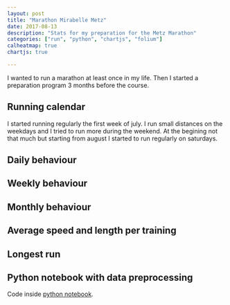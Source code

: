 ```yaml
---
layout: post
title: "Marathon Mirabelle Metz"
date: 2017-08-13
description: "Stats for my preparation for the Metz Marathon"
categories: ["run", "python", "chartjs", "folium"]
calheatmap: true
chartjs: true

---
```


I wanted to run a marathon at least once in my life. Then I started a
preparation program 3 months before the course.

## Running calendar

I started running regularly the first week of july. I run small distances on the weekdays and I tried to run more during the weekend. At the begining not that much but starting from august I started to run regularly on saturdays.

<div id="cal-heatmap"></div>

## Daily behaviour

<canvas id="radarWeekly" width="400" height="200"></canvas>

## Weekly behaviour

<canvas id="barChartWeek" width="400" height="200"></canvas>

## Monthly behaviour

<canvas id="barChartMonth" width="400" height="200"></canvas>

## Average speed and length per training

<canvas id="bubbleChartSpeed" width="400" height="200"></canvas>

## Longest run 

<canvas id="SpeedAltitudeChart" width="400" height="200"></canvas>

## Python notebook with data preprocessing

Code inside [python notebook](https://nbviewer.jupyter.org/url/cristianpb.github.io/images/runner-up/04-Multiple_Trainning.ipynb).

<script type="text/javascript">
var data_marathon = {{ site.data.marathon.marathon | jsonify }}
var cal = new CalHeatMap();
cal.init({
    start: new Date(2017, 5, 1, 1), // January, 1st 2000
    range: 4,
    domain: "month",
    subDomain: "day",
    nextSelector: "#example-c-NextDomain-selector",
    previousSelector: "#example-c-PreviousDomain-selector",
    data: data_marathon.heatmap_km,
    cellSize: 15,
    legend: [3, 5, 10, 20],
    legendColors: ["#ecf5e2", "#232181"],
    itemName: ["kilometre", "kilometres"],
    tooltip: true,
    subDomainTitleFormat: {
		empty: "No data recorded in {date}",
		filled: "{count} {name} on {date}"
	},
    onClick: function(date, nb) {
        $("#onClick-placeholder").html("<br/>On <b>" +
			moment(date).format("LL") + "</b> <br/>I run <b>" +
			(nb === null ? "unknown" : nb) + "</b> kilometres"
		);
	}
});

var ctx = document.getElementById("radarWeekly").getContext('2d');
var radarWeekly = new Chart(ctx, {
        type: 'radar',
        data: {
            labels: data_marathon.weekday.index,
            datasets: [{
                label: 'Number of trainings',
                fill:true,
                showLine: false,
                borderColor: '#FFB0C1',
                backgroundColor: '#FF6384',
                data: data_marathon.weekday.Trains
            },{
            label: 'Average kilometres',
            fill:true,
            showLine: false,
            borderColor: '#9AD0F5',
            backgroundColor: '#36A2EB',
            data: data_marathon.weekday.Kilometers
            },{
                label: 'Average speed',
                fill:true,
                showLine: false,
                data: data_marathon.weekday.Speed
            }
            ]
        },
        options: {
            legend: {
                position: 'top',
            },
            title: {
                display: false,
                text: 'Chart.js Radar Chart'
            },
            scale: {
              ticks: {
                beginAtZero: true
              }
            },
            tooltips: {
					mode: 'index',
					intersect: false,
				},
			hover: {
					mode: 'index',
					intersect: false
				},
        }
});


var ctx = document.getElementById("barChartWeek").getContext('2d');
var barChartWeek = new Chart(ctx, {
    type: 'bar',
    data: {
        labels: data_marathon.week.index,
        datasets: [{
            label: 'Number of trainings',
            fill:false,
            showLine: false,
            borderColor: '#FFB0C1',
            backgroundColor: '#FF6384',
            data: data_marathon.week.Trains
        },{
            label: 'Total kilometres',
            fill:false,
            showLine: false,
            borderColor: '#9AD0F5',
            backgroundColor: '#36A2EB',
            data: data_marathon.week.Kilometers
        },{
            label: 'Average speed',
            fill:false,
            showLine: false,
            data: data_marathon.week.Speed
        }
       ]
    },
    options: {
        responsive: true,
                    legend: {
                        position: 'top',
                    },
                    title: {
                        display: false,
                        text: 'Week number'
                    },
            tooltips: {
					mode: 'index',
					intersect: false,
				},
			hover: {
					mode: 'index',
					intersect: false
				},
    }
});

var ctx = document.getElementById("barChartMonth").getContext('2d');
var barChartMonth = new Chart(ctx, {
    type: 'bar',
    data: {
        labels: data_marathon.month.index,
        datasets: [{
            label: 'Number of trainnings',
            fill:false,
            showLine: false,
            borderColor: '#FFB0C1',
            backgroundColor: '#FF6384',
            data: data_marathon.month.Trains
        },{
            label: 'Number of kilometers',
            fill:false,
            showLine: false,
            borderColor: '#9AD0F5',
            backgroundColor: '#36A2EB',
            data: data_marathon.month.Kilometers
        },{
            label: 'Speed',
            fill:false,
            showLine: false,
            data: data_marathon.month.Speed
        }
       ]
    },
    options: {
        responsive: true,
                    legend: {
                        position: 'top',
                    },
                    title: {
                        display: false,
                        text: 'Week number'
                    },
            tooltips: {
					mode: 'index',
					intersect: false,
				},
			hover: {
					mode: 'index',
					intersect: false
				},
    }
});

var ctx = document.getElementById("bubbleChartSpeed").getContext('2d');
var bubbleChartSpeed = new Chart(ctx, {
    type: 'bubble',
    data: {
        datasets: [{
            label: '5 km',
            borderColor: '#9AD0F5',
            backgroundColor: '#36A2EB',
            data: data_marathon.bubble_speed.real
        }, 
{
            label: '10 km',
            borderColor: '#36A2EB',
            backgroundColor: '#36A2EB',
            data: {},
            borderWidth: 10,
            type: 'scatter'
        },
{
            label: '20 km',
            borderColor: '#36A2EB',
            backgroundColor: '#36A2EB',
            data: {},
            borderWidth: 15,
            type: 'scatter'
        },
{
            label: 'Predicted',
            borderColor: '#FFB0C1',
            backgroundColor: '#FF6384',
            data: data_marathon.bubble_speed.predict,
            fill:false,
            type: 'scatter'
        }
]
    },
    options: {
        scales: {
            xAxes: [{
                type: 'time',
                label: 'Date',
                position: 'bottom',
            }],
            yAxes: [{
                position: 'left',
                        scaleLabel: {
                            display: true,
                            //fontColor: '#FF6384',
                            labelString: 'Speed [km/h]'
                        },
                ticks: {
                userCallback: function(value, index, values) {
                return parseInt(value);
                }
                }
            }]
        },
        responsive: true,
                    legend: {
                        display:true,
                        position: 'top',
    labels: {
                            usePointStyle: true
                        }
                    },
                    title: {
                        display: true,
                        text: 'Average speed by training'
                    },
            tooltips: {
					mode: 'nearest',
					intersect: false,
  callbacks: {

                    label: function(tooltipItems, data) { 
                        var value = data.datasets[0].data[tooltipItems.index].r;
                        //value = value.toString();
                        return tooltipItems.xLabel + ', ' + tooltipItems.yLabel + ' Km/h, ' + value + ' Km';
                    }
                }
				},
			hover: {
					mode: 'nearest',
					intersect: false
				},
    }
});

//var map = L.map('map');
//var drawMap = function(){
//
//    map.setView([48.777845, 2.2909380], 11);
//    mapLink = '<a href="http://openstreetmap.org">OpenStreetMap</a>';
//    L.tileLayer(
//        'http://{s}.tile.openstreetmap.org/{z}/{x}/{y}.png', {
//            attribution: '&copy; ' + mapLink + ' Contributors',
//            maxZoom: 15,
//        }).addTo(map);
//
//    for (var i = 0; i < data_marathon.leaflet.length; i++) {
//		//marker = new L.marker([data_marathon.leaflet[i][0],data_marathon.leaflet[i][1]])
//		//	.bindPopup(data_marathon.leaflet[i][2])
//            //	.addTo(map);
//        var circle = L.circle([data_marathon.leaflet[i][0], data_marathon.leaflet[i][1]], {
//            color: 'red',
//            fillColor: '#f03',
//            fillOpacity: 0.5,
//            radius: 500
//    }).addTo(map).bindPopup(data_marathon.leaflet[i][2]);
//		
//	}
//    var popup = L.popup();
//
//	function onMapClick(e) {
//		popup
//			.setLatLng(e.latlng)
//			.setContent("You clicked the map at " + e.latlng.toString())
//			.openOn(map);
//	}
//
//	map.on('click', onMapClick);
//
//    //var geoD = [];
//    //_.each(allDim.top(Infinity), function (d) {
//    //    geoD.push([d["Latitude"], d["Longitude"], 1]);
//    //  });
//    //var heat = L.heatLayer(data_marathon.leaflet,{
//    //    radius: 5,
//    //    blur: 10, 
//    //    maxZoom: 1,
//    //}).addTo(map);
//
//};
//drawMap();

var ctx = document.getElementById("SpeedAltitudeChart").getContext('2d');
var data_santorini = {{ site.data.marathon.marathon_run | jsonify }} ;
var timeFormat = 'HH:mm:ss';
var SpeedAltitudeChart = new Chart(ctx, {
    type: 'line',
    data: {
            labels: data_santorini.AltSpeed.Time,
        datasets: [{
            label: "Speed",
            fill: false,
            yAxisID: "y-axis-1",
            borderColor: '#FFB0C1',
            backgroundColor: '#FF6384',
            lineTension: 0,
            data: data_santorini.AltSpeed.Speed
        },{
            label: "Altitude",
            fill: true,
            pointRadius: 1,
            borderColor: '#9AD0F5',
            backgroundColor: '#36A2EB',
            yAxisID: "y-axis-2",
            lineTension: 0,
            data: data_santorini.AltSpeed.Altitude
        }
        ]
    },
    options: {
               title:{
                    display: false,
                   text: 'Chart.js Time Scale'
               },
            tooltips: {
					mode: 'index',
					intersect: false,
				},
			hover: {
					mode: 'index',
					intersect: false
				},
               scales: {
                   xAxes: [{
                       type: "time",
                       time: {
                           format: timeFormat,
                           //round: 'minute',
                           tooltipFormat: 'HH:mm:ss',
                           displayFormats: {
                                                  millisecond: '',
                                                  second: '',
                                                  minute: 'H:mm'
                                              }
                       },
                       scaleLabel: {
                           display: true,
                           labelString: 'Time [Hour:minute]'
                       }
                   }, ],
                   yAxes: [{
                        type: "linear", // only linear but allow scale type registration. This allows extensions to exist solely for log scale for instance
                        display: true,
                        position: "left",
                        id: "y-axis-1",
                        scaleLabel: {
                            display: true,
                            fontColor: '#FF6384',
                            labelString: 'Speed [km/h]'
                        }
                   }, {
                        type: "linear", // only linear but allow scale type registration. This allows extensions to exist solely for log scale for instance
                        display: true,
                        position: "right",
                        id: "y-axis-2",
                        scaleLabel: {
                            display: true,
                            labelString: 'Altitude [m]',
                            fontColor: '#36A2EB'
                        },
                        // grid line settings
                        gridLines: {
                            drawOnChartArea: false, // only want the grid lines for one axis to show up
                        },
                   }]
               },
              }
});
</script>
